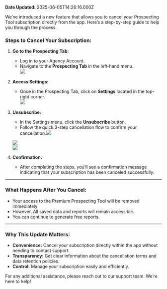 **Date Updated:** 2025-06-05T14:26:16.000Z

We’ve introduced a new feature that allows you to cancel your Prospecting Tool subscription directly from the app. Here’s a step-by-step guide to help you through the process.

  
### **Steps to Cancel Your Subscription:**

1. **Go to the Prospecting Tab:**  
   * Log in to your Agency Account.  
   * Navigate to the **Prospecting Tab** in the left-hand menu.  
   ![](https://s3.amazonaws.com/cdn.freshdesk.com/data/helpdesk/attachments/production/155040380340/original/2IU21neuYilzbt2HEhD5C-wF8l_FxPzdcA.png?1737700339)
2. **Access Settings:**  
   * Once in the Prospecting Tab, click on **Settings** located in the top-right corner.  
   ![](https://s3.amazonaws.com/cdn.freshdesk.com/data/helpdesk/attachments/production/155040380344/original/xoM1nWgwJDEVR6KTC4CCVxDCztKXlYVFew.png?1737700356)
3. **Unsubscribe:**  
   * In the Settings menu, click the **Unsubscribe** button.  
   * Follow the quick 3-step cancellation flow to confirm your cancellation.![](https://s3.amazonaws.com/cdn.freshdesk.com/data/helpdesk/attachments/production/155040380451/original/_F5e0erc8VG9Bni5_lWunrnBAQrziSXpgA.png?1737700488)  
         
   ![](https://s3.amazonaws.com/cdn.freshdesk.com/data/helpdesk/attachments/production/155040380467/original/y1m710IL0lvk-xaQPmzskQaBRhq0t55OAQ.png?1737700512)  
   **![](https://s3.amazonaws.com/cdn.freshdesk.com/data/helpdesk/attachments/production/155040380522/original/Bq9v0Qq_xUSRjAOfpAHSGD5J36Sl5eevyA.png?1737700594)**
4. **Confirmation:**  
   * After completing the steps, you’ll see a confirmation message indicating that your subscription has been canceled successfully.

---

### **What Happens After You Cancel:**

* Your access to the Premium Prospecting Tool will be removed immediately
* However, All saved data and reports will remain accessible.
* You can continue to generate free reports.

---

### **Why This Update Matters:**

* **Convenience:** Cancel your subscription directly within the app without needing to contact support.
* **Transparency:** Get clear information about the cancellation terms and data retention policies.
* **Control:** Manage your subscription easily and efficiently.

For any additional assistance, please reach out to our support team. We’re here to help!